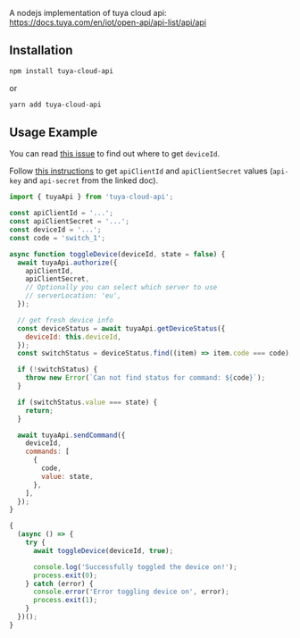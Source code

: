 A nodejs implementation of tuya cloud api:
https://docs.tuya.com/en/iot/open-api/api-list/api/api

## Installation

```bash
npm install tuya-cloud-api
```

or

```bash
yarn add tuya-cloud-api
```

## Usage Example

You can read [this issue](https://github.com/codetheweb/tuyapi/issues/323) to
find out where to get `deviceId`.

Follow
[this instructions](https://github.com/codetheweb/tuyapi/blob/master/docs/SETUP.md#linking-a-tuya-device-with-smart-link)
to get `apiClientId` and `apiClientSecret` values (`api-key` and `api-secret`
from the linked doc).

```js
import { tuyaApi } from 'tuya-cloud-api';

const apiClientId = '...';
const apiClientSecret = '...';
const deviceId = '...';
const code = 'switch_1';

async function toggleDevice(deviceId, state = false) {
  await tuyaApi.authorize({
    apiClientId,
    apiClientSecret,
    // Optionally you can select which server to use
    // serverLocation: 'eu',
  });

  // get fresh device info
  const deviceStatus = await tuyaApi.getDeviceStatus({
    deviceId: this.deviceId,
  });
  const switchStatus = deviceStatus.find((item) => item.code === code);

  if (!switchStatus) {
    throw new Error(`Can not find status for command: ${code}`);
  }

  if (switchStatus.value === state) {
    return;
  }

  await tuyaApi.sendCommand({
    deviceId,
    commands: [
      {
        code,
        value: state,
      },
    ],
  });
}

{
  (async () => {
    try {
      await toggleDevice(deviceId, true);

      console.log('Successfully toggled the device on!');
      process.exit(0);
    } catch (error) {
      console.error('Error toggling device on', error);
      process.exit(1);
    }
  })();
}
```
